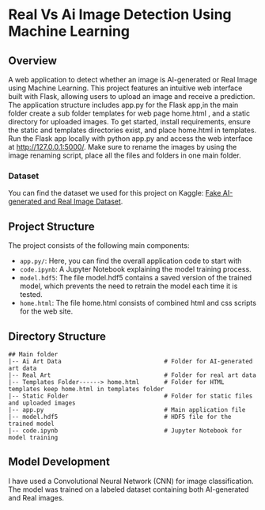 # Real Vs Ai Image Detection Using Machine Learning

## Overview
A web application to detect whether an image is AI-generated or Real Image using Machine Learning. This project features an intuitive web interface built with Flask, allowing users to upload an image and receive a prediction. The application structure includes app.py for the Flask app,in the main folder create a sub folder templates for web page home.html , and a static directory for uploaded images. To get started, install requirements, ensure the static and templates directories exist, and place home.html in templates. Run the Flask app locally with python app.py and access the web interface at http://127.0.0.1:5000/. Make sure to rename the images by using the image renaming script, place all the files and folders in one main folder.

### Dataset

You can find the dataset we used for this project on Kaggle: [Fake AI-generated and Real Image Dataset](https://www.kaggle.com/code/deadlysmile/ai-vs-real-art-detection).

## Project Structure

The project consists of the following main components:
- `app.py/`: Here, you can find the overall application code to start with
- `code.ipynb`: A Jupyter Notebook explaining the model training process.
- `model.hdf5`: The file model.hdf5 contains a saved version of the trained model, which prevents the need to retrain the model each time it is tested.
- `home.html`: The file home.html consists of combined html and css scripts for the web site.

## Directory Structure
    ## Main folder
    |-- Ai Art Data                             # Folder for AI-generated art data
    |-- Real Art                                # Folder for real art data
    |-- Templates Folder------> home.html       # Folder for HTML templates keep home.html in templates folder
    |-- Static Folder                           # Folder for static files and uploaded images
    |-- app.py                                  # Main application file
    |-- model.hdf5                              # HDF5 file for the trained model
    |-- code.ipynb                              # Jupyter Notebook for model training


## Model Development

I have used a Convolutional Neural Network (CNN) for image classification. The model was trained on a labeled dataset containing both AI-generated and Real images. 
